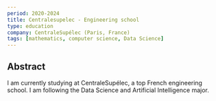 ```yaml
---
period: 2020-2024
title: Centralesupelec - Engineering school
type: education
company: CentraleSupélec (Paris, France)
tags: [mathematics, computer science, Data Science]
---
```


## Abstract

I am currently studying at CentraleSupélec, a top French engineering school. I am following the Data Science and Artificial Intelligence major.